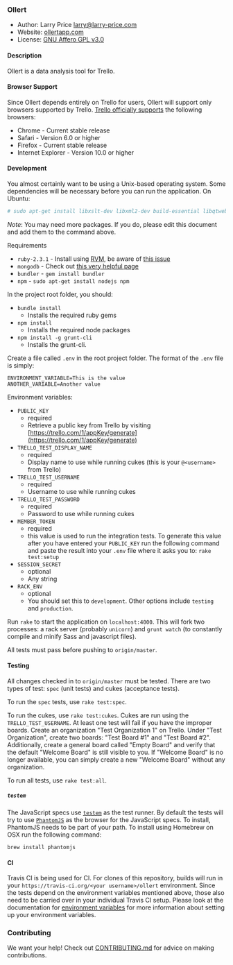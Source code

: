 ### Ollert ###

<!-- [![Build Status](https://travis-ci.org/ollert/ollert.svg?branch=master)](https://travis-ci.org/ollert/ollert) -->

* Author: Larry Price <larry@larry-price.com>
* Website: [ollertapp.com](https://ollertapp.com)
* License: [GNU Affero GPL v3.0](LICENSE)

#### Description ####

Ollert is a data analysis tool for Trello.

#### Browser Support ####

Since Ollert depends entirely on Trello for users, Ollert will support only browsers supported by Trello. [Trello officially supports](//help.trello.com/customer/portal/articles/940690) the following browsers:

* Chrome - Current stable release
* Safari - Version 6.0 or higher
* Firefox - Current stable release
* Internet Explorer - Version 10.0 or higher

#### Development ####

You almost certainly want to be using a Unix-based operating system. Some dependencies will be necessary before you can run the application. On Ubuntu:

``` bash
# sudo apt-get install libxslt-dev libxml2-dev build-essential libqtwebkit-dev
```

*Note*: You may need more packages. If you do, please edit this document and add them to the command above.

Requirements

* `ruby-2.3.1` - Install using [RVM](https://rvm.io/), be aware of [this issue](https://rvm.io/integration/gnome-terminal)
* `mongodb` - Check out [this very helpful page](http://docs.mongodb.org/manual/tutorial/install-mongodb-on-ubuntu/)
* `bundler` - `gem install bundler`
* `npm` - `sudo apt-get install nodejs npm`

In the project root folder, you should:

* `bundle install`
  * Installs the required ruby gems
* `npm install`
  * Installs the required node packages
* `npm install -g grunt-cli`
  * Installs the grunt-cli.

Create a file called `.env` in the root project folder. The format of the `.env` file is simply:

```
ENVIRONMENT_VARIABLE=This is the value
ANOTHER_VARIABLE=Another value
```

Environment variables:

* `PUBLIC_KEY`
  * required
  * Retrieve a public key from Trello by visiting [https://trello.com/1/appKey/generate](https://trello.com/1/appKey/generate)
* `TRELLO_TEST_DISPLAY_NAME`
  * required
  * Display name to use while running cukes (this is your `@<username>` from Trello)
* `TRELLO_TEST_USERNAME`
  * required
  * Username to use while running cukes
* `TRELLO_TEST_PASSWORD`
  * required
  * Password to use while running cukes
* `MEMBER_TOKEN`
  * required
  * this value is used to run the integration tests. To generate this value after you have entered your `PUBLIC_KEY` run the following command and paste the result into your `.env` file where it asks you to: `rake test:setup`
* `SESSION_SECRET`
  * optional
  * Any string
* `RACK_ENV`
  * optional
  * You should set this to `development`. Other options include `testing` and `production`.

Run `rake` to start the application on `localhost:4000`. This will fork two processes: a rack server (probably `unicorn`) and `grunt watch` (to constantly compile and minify Sass and javascript files).

All tests must pass before pushing to `origin/master`.

#### Testing ####

All changes checked in to `origin/master` must be tested. There are two types of test: `spec` (unit tests) and cukes (acceptance tests).

To run the `spec` tests, use `rake test:spec`.

To run the cukes, use `rake test:cukes`. Cukes are run using the `TRELLO_TEST_USERNAME`. At least one test will fail if you have the improper boards. Create an organization "Test Organization 1" on Trello. Under "Test Organization", create two boards: "Test Board #1" and "Test Board #2". Additionally, create a general board called "Empty Board" and verify that the default "Welcome Board" is still visible to you. If "Welcome Board" is no longer available, you can simply create a new "Welcome Board" without any organization.

To run all tests, use `rake test:all`.

##### `testem` ####

The JavaScript specs use [`testem`](https://github.com/airportyh/testem#installation) as the test runner. By default the tests will try to use [`PhantomJS`](http://phantomjs.org/) as the browser for the JavaScript specs. To install, PhantomJS needs to be part of your path. To install using Homebrew on OSX run the following command:

```
brew install phantomjs
```

#### CI ####

Travis CI is being used for CI. For clones of this repository, builds will run in your `https://travis-ci.org/<your username>/ollert` environment. Since the tests depend on the environment variables mentioned above, those also need to be carried over in your individual Travis CI setup. Please look at the documentation for [environment variables](http://docs.travis-ci.com/user/environment-variables/#Using-Settings) for more information about setting up your environment variables.

### Contributing ####

We want your help! Check out [CONTRIBUTING.md](/CONTRIBUTING.md) for advice on making contributions.
